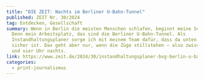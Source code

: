 ```yaml
---
title: "DIE ZEIT: Nachts im Berliner U-Bahn-Tunnel"
published: ZEIT Nr. 30/2024
tag: Entdecken, Gesellschaft
summary: Wenn in Berlin die meisten Menschen schlafen, beginnt meine Schicht.
  Denn mein Arbeitsplatz, das sind die Berliner U-Bahn-Tunnel. Als
  Instandhaltungsplaner sorge ich mit meinem Team dafür, dass da unten alles
  sicher ist. Das geht aber nur, wenn die Züge stillstehen – also zwischen ein
  und vier Uhr nachts.
link: https://www.zeit.de/2024/30/instandhaltungsplaner-bvg-berlin-u-bahn-tunnel-nacht
categories:
  - print-journalismus
---
```

